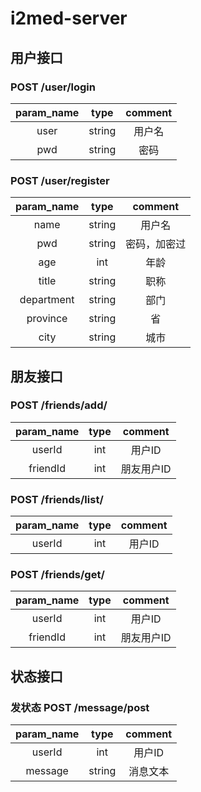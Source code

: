 # i2med-server
## 用户接口

### POST /user/login 


|param_name|type|comment|
:-------------: | :---: | :-------: |
|user|string|用户名|
|pwd|string|密码|


### POST /user/register
|param_name|type|comment|
:------------: | :---: | :--------: |
|name|string|用户名|
|pwd|string|密码，加密过|
|age|int|年龄|
|title|string|职称|
|department|string|部门|
|province|string|省|
|city|string|城市|


## 朋友接口

### POST /friends/add/    
|param_name|type|comment|
:-------------: | :---: | :-------: |
|userId|int|用户ID|
|friendId|int|朋友用户ID|          

### POST /friends/list/
|param_name|type|comment|
:-------------: | :---: | :-------: |
|userId|int|用户ID|
             

### POST /friends/get/              
|param_name|type|comment|
:-------------: | :---: | :-------: |
|userId|int|用户ID|
|friendId|int|朋友用户ID|


## 状态接口

### 发状态 POST /message/post
|param_name|type|comment|
:-------------: | :---: | :-------: |
|userId|int|用户ID|
|message|string|消息文本|